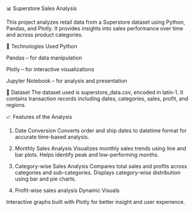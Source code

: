 📊 Superstore Sales Analysis

This project analyzes retail data from a Superstore dataset using Python, Pandas, and Plotly. It provides insights into sales performance over time and across product categories.

🔧 Technologies Used
Python

Pandas – for data manipulation

Plotly – for interactive visualizations

Jupyter Notebook – for analysis and presentation

📁 Dataset
The dataset used is superstore_data.csv, encoded in latin-1. It contains transaction records including dates, categories, sales, profit, and regions.

📈 Features of the Analysis
1. Date Conversion
Converts order and ship dates to datetime format for accurate time-based analysis.

2. Monthly Sales Analysis
Visualizes monthly sales trends using line and bar plots.
Helps identify peak and low-performing months.

3. Category-wise Sales Analysis
Compares total sales and profits across categories and sub-categories.
Displays category-wise distribution using bar and pie charts.

4. Profit-wise sales analysis
Dynamic Visuals

Interactive graphs built with Plotly for better insight and user experience.
